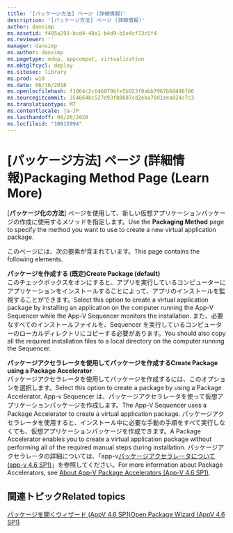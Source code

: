 ```yaml
---
title: '[パッケージ方法] ページ (詳細情報)'
description: '[パッケージ方法] ページ (詳細情報)'
author: dansimp
ms.assetid: f405a293-bcd4-48a1-b4d9-b5e4cf73c5f4
ms.reviewer: ''
manager: dansimp
ms.author: dansimp
ms.pagetype: mdop, appcompat, virtualization
ms.mktglfcycl: deploy
ms.sitesec: library
ms.prod: w10
ms.date: 06/16/2016
ms.openlocfilehash: f1064c2c646879bfe5b923f0abb7967b68496f06
ms.sourcegitcommit: 354664bc527d93f80687cd2eba70d1eea024c7c3
ms.translationtype: MT
ms.contentlocale: ja-JP
ms.lasthandoff: 06/26/2020
ms.locfileid: "10815994"
---
```

# <span data-ttu-id="f4069-103">[パッケージ方法] ページ (詳細情報)</span><span class="sxs-lookup"><span data-stu-id="f4069-103">Packaging Method Page (Learn More)</span></span>


<span data-ttu-id="f4069-104">[**パッケージ化の方法**] ページを使用して、新しい仮想アプリケーションパッケージの作成に使用するメソッドを指定します。</span><span class="sxs-lookup"><span data-stu-id="f4069-104">Use the **Packaging Method** page to specify the method you want to use to create a new virtual application package.</span></span>

<span data-ttu-id="f4069-105">このページには、次の要素が含まれています。</span><span class="sxs-lookup"><span data-stu-id="f4069-105">This page contains the following elements.</span></span>

<a href="" id="create-package--default-"></a>**<span data-ttu-id="f4069-106">パッケージを作成する (既定)</span><span class="sxs-lookup"><span data-stu-id="f4069-106">Create Package (default)</span></span>**  
<span data-ttu-id="f4069-107">このチェックボックスをオンにすると、アプリを実行しているコンピューターにアプリケーションをインストールすることによって、アプリのインストールを監視することができます。</span><span class="sxs-lookup"><span data-stu-id="f4069-107">Select this option to create a virtual application package by installing an application on the computer running the App-V Sequencer while the App-V Sequencer monitors the installation.</span></span> <span data-ttu-id="f4069-108">また、必要なすべてのインストールファイルを、Sequencer を実行しているコンピューターのローカルディレクトリにコピーする必要があります。</span><span class="sxs-lookup"><span data-stu-id="f4069-108">You should also copy all the required installation files to a local directory on the computer running the Sequencer.</span></span>

<a href="" id="create-package-using-a-package-accelerator"></a>**<span data-ttu-id="f4069-109">パッケージアクセラレータを使用してパッケージを作成する</span><span class="sxs-lookup"><span data-stu-id="f4069-109">Create Package using a Package Accelerator</span></span>**  
<span data-ttu-id="f4069-110">パッケージアクセラレータを使用してパッケージを作成するには、このオプションを選択します。</span><span class="sxs-lookup"><span data-stu-id="f4069-110">Select this option to create a package by using a Package Accelerator.</span></span> <span data-ttu-id="f4069-111">App-v Sequencer は、パッケージアクセラレータを使って仮想アプリケーションパッケージを作成します。</span><span class="sxs-lookup"><span data-stu-id="f4069-111">The App-V Sequencer uses a Package Accelerator to create a virtual application package.</span></span> <span data-ttu-id="f4069-112">パッケージアクセラレータを使用すると、インストール中に必要な手動の手順をすべて実行しなくても、仮想アプリケーションパッケージを作成できます。</span><span class="sxs-lookup"><span data-stu-id="f4069-112">A Package Accelerator enables you to create a virtual application package without performing all of the required manual steps during installation.</span></span> <span data-ttu-id="f4069-113">パッケージアクセラレータの詳細については、「app-v[パッケージアクセラレータについて (app-v 4.6 SP1)](about-app-v-package-accelerators--app-v-46-sp1-.md)」を参照してください。</span><span class="sxs-lookup"><span data-stu-id="f4069-113">For more information about Package Accelerators, see [About App-V Package Accelerators (App-V 4.6 SP1)](about-app-v-package-accelerators--app-v-46-sp1-.md).</span></span>

## <span data-ttu-id="f4069-114">関連トピック</span><span class="sxs-lookup"><span data-stu-id="f4069-114">Related topics</span></span>


[<span data-ttu-id="f4069-115">パッケージを開くウィザード (AppV 4.6 SP1)</span><span class="sxs-lookup"><span data-stu-id="f4069-115">Open Package Wizard (AppV 4.6 SP1)</span></span>](open-package-wizard---appv-46-sp1-.md)

 

 





